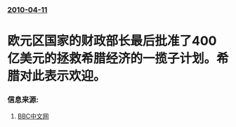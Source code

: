### [2010-04-11](/news/2010/04/11/index.md)

##### 
#  欧元区国家的财政部长最后批准了400亿美元的拯救希腊经济的一揽子计划。希腊对此表示欢迎。




### 信息来源:

1. [BBC中文网](http://www.bbc.co.uk/zhongwen/simp/world/2010/04/100411_greece_eurozone.shtml)
